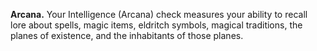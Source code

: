 **Arcana.** Your Intelligence (Arcana) check measures your ability to recall lore about spells, magic items, eldritch symbols, magical traditions, the planes of existence, and the inhabitants of those planes.